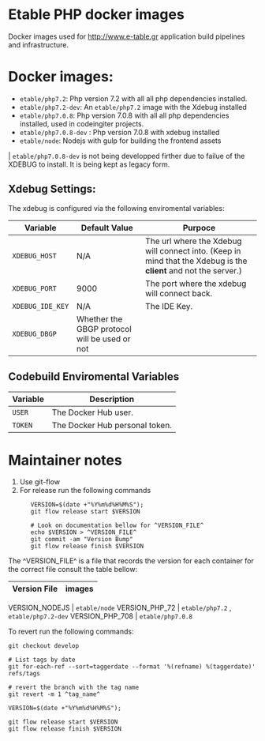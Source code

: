 # Etable PHP docker images

Docker images used for http://www.e-table.gr application build pipelines and infrastructure.

# Docker images:

* `etable/php7.2`: Php version 7.2 with all all php dependencies installed.
* `etable/php7.2-dev`: An `etable/php7.2` image with the Xdebug installed
* `etable/php7.0.8`: Php version 7.0.8 with all all php dependencies installed, used in codeingiter projects.
* `etable/php7.0.8-dev` : Php version 7.0.8 with xdebug installed
* `etable/node`: Nodejs with gulp for building the frontend assets

| `etable/php7.0.8-dev` is not being developped firther due to failue of the XDEBUG to install. It is being kept as legacy form.

## Xdebug Settings:
The xdebug is configured via the following enviromental variables:

Variable | Default Value | Purpoce
--- | --- | ---
`XDEBUG_HOST` | N/A | The url where the Xdebug will connect into. (Keep in mind that the Xdebug is the **client** and not the server.)
`XDEBUG_PORT` | 9000 | The port where the xdebug will connect back.
`XDEBUG_IDE_KEY` | N/A | The IDE Key.
`XDEBUG_DBGP` | Whether the GBGP protocol will be used or not

## Codebuild Enviromental Variables

Variable | Description
--- | ---
`USER` | The Docker Hub user.
`TOKEN` | The Docker Hub personal token.

# Maintainer notes

1. Use git-flow
2. For release run the following commands
   ```
      VERSION=$(date +"%Y%m%d%H%M%S");
      git flow release start $VERSION
   
      # Look on documentation bellow for ^VERSION_FILE^ 
      echo $VERSION > ^VERSION_FILE^
      git commit -am "Version Bump"
      git flow release finish $VERSION
   ````
The ^VERSION_FILE^ is a file that records the version for each container for the correct file consult the table bellow:

Version File | images
--- | ---

VERSION_NODEJS | `etable/node`
VERSION_PHP_72 | `etable/php7.2` , `etable/php7.2-dev`
VERSION_PHP_708 | `etable/php7.0.8`

To revert run the following commands:

```
git checkout develop

# List tags by date
git for-each-ref --sort=taggerdate --format '%(refname) %(taggerdate)' refs/tags

# revert the branch with the tag name
git revert -m 1 ^tag_name^

VERSION=$(date +"%Y%m%d%H%M%S");

git flow release start $VERSION
git flow release finish $VERSION
```
